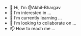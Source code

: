 - 👋 Hi, I’m @Akhil-Bhargav
- 👀 I’m interested in ...
- 🌱 I’m currently learning ...
- 💞️ I’m looking to collaborate on ...
- 📫 How to reach me ...

<!---
Akhil-Bhargav/Akhil-Bhargav is a ✨ special ✨ repository because its `README.md` (this file) appears on your GitHub profile.
You can click the Preview link to take a look at your changes.
--->
